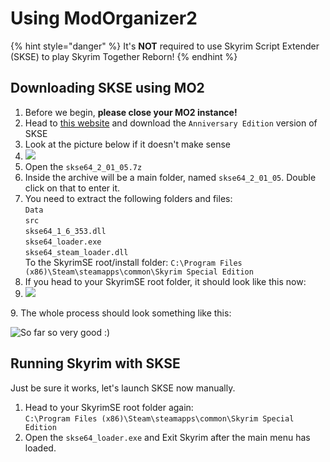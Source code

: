 # Using ModOrganizer2

{% hint style="danger" %}
It's **NOT** required to use Skyrim Script Extender (SKSE) to play Skyrim Together Reborn!
{% endhint %}

## Downloading SKSE using MO2

1. Before we begin, **please close your MO2 instance!**
2. Head to [this website](https://skse.silverlock.org/) and download the `Anniversary Edition` version of SKSE
3. Look at the picture below if it doesn't make sense
4. ![](https://shx.is/5BiRWybx1.png)
5. Open the `skse64_2_01_05.7z`
6. Inside the archive will be a main folder, named `skse64_2_01_05`. Double click on that to enter it.
7. You need to extract the following folders and files:\
   `Data`\
   `src`\
   `skse64_1_6_353.dll`\
   `skse64_loader.exe`\
   `skse64_steam_loader.dll`\
   To the SkyrimSE root/install folder: `C:\Program Files (x86)\Steam\steamapps\common\Skyrim Special Edition`
8. If you head to your SkyrimSE root folder, it should look like this now:
9. ![](https://shx.is/5BiTrSiJX.png)

9\. The whole process should look something like this:

![So far so very good :)](https://shx.is/5BiUAuF1o.gif)

## Running Skyrim with SKSE

Just be sure it works, let's launch SKSE now manually.

1. Head to your SkyrimSE root folder again:\
   `C:\Program Files (x86)\Steam\steamapps\common\Skyrim Special Edition`
2. Open the `skse64_loader.exe` and Exit Skyrim after the main menu has loaded.

